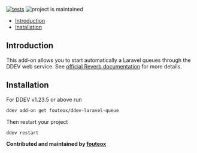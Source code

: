 [![tests](https://github.com/fouteox/ddev-laravel-queue/actions/workflows/tests.yml/badge.svg)](https://github.com/fouteox/ddev-laravel-queue/actions/workflows/tests.yml) ![project is maintained](https://img.shields.io/maintenance/yes/2025.svg)

* [Introduction](#introduction)
* [Installation](#installation)

## Introduction

This add-on allows you to start automatically a Laravel queues through the DDEV web service. See [official Reverb documentation](https://laravel.com/docs/11.x/queues) for more details.

## Installation

For DDEV v1.23.5 or above run

```sh
ddev add-on get fouteox/ddev-laravel-queue
```

Then restart your project

```sh
ddev restart
```

**Contributed and maintained by [fouteox](https://github.com/fouteox)**

